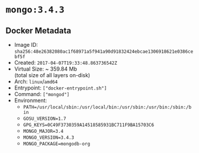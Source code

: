 # `mongo:3.4.3`

## Docker Metadata

- Image ID: `sha256:48e26382080ac1f68971a5f941a90d91832424ebcae1306918621e0386cebf5f`
- Created: `2017-04-07T19:33:48.863736542Z`
- Virtual Size: ~ 359.84 Mb  
  (total size of all layers on-disk)
- Arch: `linux`/`amd64`
- Entrypoint: `["docker-entrypoint.sh"]`
- Command: `["mongod"]`
- Environment:
  - `PATH=/usr/local/sbin:/usr/local/bin:/usr/sbin:/usr/bin:/sbin:/bin`
  - `GOSU_VERSION=1.7`
  - `GPG_KEYS=0C49F3730359A14518585931BC711F9BA15703C6`
  - `MONGO_MAJOR=3.4`
  - `MONGO_VERSION=3.4.3`
  - `MONGO_PACKAGE=mongodb-org`
